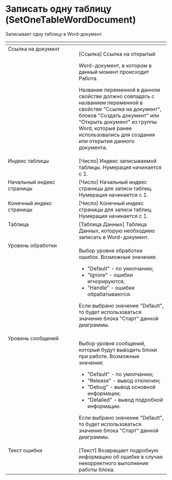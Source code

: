 # Записать одну таблицу (SetOneTableWordDocument)

Записывает одну таблицу в Word-документ.

<table data-header-hidden><thead><tr><th width="247" valign="top"></th><th width="303" valign="top"></th></tr></thead><tbody><tr><td valign="top">Ссылка на документ</td><td valign="top"><p>[Ссылка] Ссылка на открытый </p><p>Word-документ, в котором в данный момент происходит Работа. </p><p></p><p>Название переменной в данном свойстве должно совпадать с названием переменной в свойстве "Ссылка на документ", блоков "Создать документ" или "Открыть документ" из группы Word, которые ранее использовались для создания или открытия данного документа.</p></td></tr><tr><td valign="top">Индекс таблицы</td><td valign="top">[Число] Индекс записываемой таблицы. Нумерация начинается с 1.</td></tr><tr><td valign="top">Начальный индекс страницы</td><td valign="top">[Число] Начальный индекс страницы для записи таблиц. Нумерация начинается с 1.</td></tr><tr><td valign="top">Конечный индекс страницы</td><td valign="top">[Число] Конечный индекс страницы для записи таблиц. Нумерация начинается с 1.</td></tr><tr><td valign="top">Таблица</td><td valign="top">[Таблица Данных] Таблица Данных, которую необходимо записать в Word-документ.</td></tr><tr><td valign="top">Уровень обработки</td><td valign="top"><p>Выбор уровня обработки ошибок. Возможные значения: </p><ul><li>"Default" - по умолчанию; </li><li>"Ignore" - ошибки игнорируются; </li><li>"Handle" - ошибки обрабатываются. </li></ul><p>Если выбрано значение "Default", то будет использоваться значение блока "Старт" данной диаграммы.</p></td></tr><tr><td valign="top">Уровень сообщений</td><td valign="top"><p>Выбор уровня сообщений, который будут выводить блоки при работе. Возможные значения: </p><ul><li>"Default" - по умолчанию; </li><li>"Release" - вывод отключен; </li><li>"Debug" - вывод основной информации; </li><li>"Detailed" - вывод подробной информации. </li></ul><p>Если выбрано значение "Default", то будет использоваться значение блока "Старт" данной диаграммы.</p></td></tr><tr><td valign="top">Текст ошибки</td><td valign="top">[Текст] Возвращает подробную информацию об ошибке в случае некорректного выполнения работы блока.</td></tr></tbody></table>
